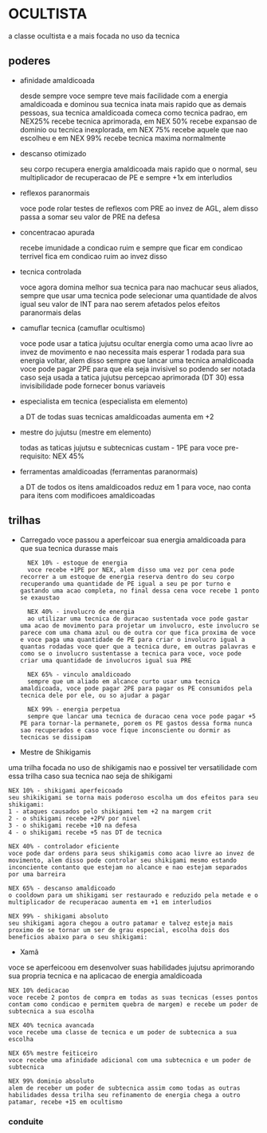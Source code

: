 # OCULTISTA

a classe ocultista e a mais focada no uso da tecnica

## poderes

* afinidade amaldicoada

    desde sempre voce sempre teve mais facilidade com a energia amaldicoada e dominou sua tecnica inata mais rapido que as demais pessoas, sua tecnica amaldicoada comeca como tecnica padrao, em NEX25% recebe tecnica aprimorada, em NEX 50% recebe expansao de dominio ou tecnica inexplorada, em NEX 75% recebe aquele que nao escolheu e em NEX 99% recebe tecnica maxima normalmente

* descanso otimizado

    seu corpo recupera energia amaldicoada mais rapido que o normal, seu multiplicador de recuperacao de PE e sempre +1x em interludios

* reflexos paranormais

    voce pode rolar testes de reflexos com PRE ao invez de AGL, alem disso passa a somar seu valor de PRE na defesa

* concentracao apurada

    recebe imunidade a condicao ruim e sempre que ficar em condicao terrivel fica em condicao ruim ao invez disso

* tecnica controlada

    voce agora domina melhor sua tecnica para nao machucar seus aliados, sempre que usar uma tecnica pode selecionar uma quantidade de alvos igual seu valor de INT para nao serem afetados pelos efeitos paranormais delas

* camuflar tecnica (camuflar ocultismo)

    voce pode usar a tatica jujutsu ocultar energia como uma acao livre ao invez de movimento e nao necessita mais esperar 1 rodada para sua energia voltar, alem disso sempre que lancar uma tecnica amaldicoada voce pode pagar 2PE para que ela seja invisivel so podendo ser notada caso seja usada a tatica jujutsu percepcao aprimorada (DT 30) essa invisibilidade pode fornecer bonus variaveis

* especialista em tecnica (especialista em elemento)

    a DT de todas suas tecnicas amaldicoadas aumenta em +2

* mestre do jujutsu (mestre em elemento)

    todas as taticas jujutsu e subtecnicas custam - 1PE para voce pre-requisito: NEX 45%

* ferramentas amaldicoadas (ferramentas paranormais)

    a DT de todos os itens amaldicoados reduz em 1 para voce, nao conta para itens com modificoes amaldicoadas
## trilhas

* Carregado
voce passou a aperfeicoar sua energia amaldicoada para que sua
tecnica durasse mais

        NEX 10% - estoque de energia
        voce recebe +1PE por NEX, alem disso uma vez por cena pode recorrer a um estoque de energia reserva dentro do seu corpo recuperando uma quantidade de PE igual a seu pe por turno e gastando uma acao completa, no final dessa cena voce recebe 1 ponto se exaustao

        NEX 40% - involucro de energia
        ao utilizar uma tecnica de duracao sustentada voce pode gastar uma acao de movimento para projetar um involucro, este involucro se parece com uma chama azul ou de outra cor que fica proxima de voce e voce paga uma quantidade de PE para criar o involucro igual a quantas rodadas voce quer que a tecnica dure, em outras palavras e como se o involucro sustentasse a tecnica para voce, voce pode criar uma quantidade de involucros igual sua PRE

        NEX 65% - vinculo amaldicoado
        sempre que um aliado em alcance curto usar uma tecnica amaldicoada, voce pode pagar 2PE para pagar os PE consumidos pela tecnica dele por ele, ou so ajudar a pagar

        NEX 99% - energia perpetua
        sempre que lancar uma tecnica de duracao cena voce pode pagar +5 PE para tornar-la permanete, porem os PE gastos dessa forma nunca sao recuperados e caso voce fique inconsciente ou dormir as tecnicas se dissipam

* Mestre de Shikigamis

uma trilha focada no uso de shikigamis nao e possivel ter versatilidade com essa trilha caso sua tecnica nao seja de shikigami

    NEX 10% - shikigami aperfeicoado
    seu shikikigami se torna mais poderoso escolha um dos efeitos para seu shikigami:
    1 - ataques causados pelo shikigami tem +2 na margem crit
    2 - o shikigami recebe +2PV por nivel
    3 - o shikigami recebe +10 na defesa
    4 - o shikigami recebe +5 nas DT de tecnica

    NEX 40% - controlador eficiente
    voce pode dar ordens para seus shikigamis como acao livre ao invez de movimento, alem disso pode controlar seu shikigami mesmo estando inconciente contanto que estejam no alcance e nao estejam separados por uma barreira

    NEX 65% - descanso amaldicoado
    o cooldown para um shikigami ser restaurado e reduzido pela metade e o multiplicador de recuperacao aumenta em +1 em interludios

    NEX 99% - shikigami absoluto
    seu shikigami agora chegou a outro patamar e talvez esteja mais proximo de se tornar um ser de grau especial, escolha dois dos beneficios abaixo para o seu shikigami:

* Xamã

voce se aperfeicoou em desenvolver suas habilidades jujutsu aprimorando sua propria tecnica e na aplicacao de energia amaldicoada

    NEX 10% dedicacao
    voce recebe 2 pontos de compra em todas as suas tecnicas (esses pontos contam como condicao e permitem quebra de margem) e recebe um poder de subtecnica a sua escolha 

    NEX 40% tecnica avancada
    voce recebe uma classe de tecnica e um poder de subtecnica a sua escolha

    NEX 65% mestre feiticeiro
    voce recebe uma afinidade adicional com uma subtecnica e um poder de subtecnica

    NEX 99% dominio absoluto
    alem de receber um poder de subtecnica assim como todas as outras habilidades dessa trilha seu refinamento de energia chega a outro patamar, recebe +15 em ocultismo
### conduite
